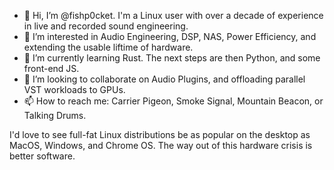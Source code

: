 - 👋 Hi, I’m @fishp0cket. I'm a Linux user with over a decade of experience in live and recorded sound engineering. 
- 👀 I’m interested in Audio Engineering, DSP, NAS, Power Efficiency, and extending the usable liftime of hardware.
- 🌱 I’m currently learning Rust. The next steps are then Python, and some front-end JS. 
- 💞️ I’m looking to collaborate on Audio Plugins, and offloading parallel VST workloads to GPUs. 
- 📫 How to reach me: Carrier Pigeon, Smoke Signal, Mountain Beacon, or Talking Drums. 
 
I'd love to see full-fat Linux distributions be as popular on the desktop as MacOS, Windows, and Chrome OS. The way out of this hardware crisis is better software.

<!---
fishp0cket/fishp0cket is a ✨ special ✨ repository because its `README.md` (this file) appears on your GitHub profile.
You can click the Preview link to take a look at your changes.
--->
